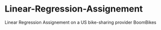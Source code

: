 # Linear-Regression-Assignement
Linear Regression Assignement on a US bike-sharing provider BoomBikes
